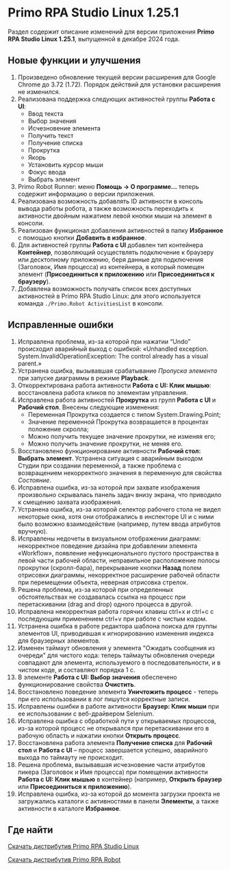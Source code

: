 # Primo RPA Studio Linux 1.25.1

Раздел содержит описание изменений для версии приложения **Primo RPA Studio Linux 1.25.1**, выпущенной в декабре 2024 года. 

## Новые функции и улучшения

1. Произведено обновление текущей версии расширения для Google Chrome до 3.72 (1.72). Порядок действий для установки расширения не изменился. 
1. Реализована поддержка следующих активностей группы **Работа с UI**:
   * Ввод текста
   * Выбор значения
   * Исчезновение элемента
   * Получить текст
   * Получение списка
   * Прокрутка
   * Якорь
   * Установить курсор мыши
   * Фокус ввода
   * Выбрать элемент
1. Primo Robot Runner: меню **Помощь -> О программе…** теперь содержит информацию о версии приложения.
1. Реализована возможность добавлять ID активности в консоль вывода работы робота, а также возможность переходить к активности двойным нажатием левой кнопки мыши на элемент в консоли.
1. Реализован функционал добавления активностей в папку **Избранное** с помощью кнопки **Добавить в избранное**.
1. Для активностей группы **Работа с UI** добавлен тип контейнера **Контейнер**, позволяющий осуществлять подключение к браузеру или десктопному приложению, беря данные для подключения (Заголовок, Имя процесса) из контейнера, в который помещен элемент (**Присоединиться к приложению** или **Присоединиться к браузеру**).
1. Добавлена возможность получать список всех доступных активностей в Primo RPA Studio Linux: для этого используется команда `./Primo.Robot ActivitiesList` в консоли.


## Исправленные ошибки 

1. Исправлена проблема, из-за которой при нажатии “Undo” происходил аварийный выход с ошибкой: «Unhandled exception. System.InvalidOperationException: The control already has a visual parent.»
1. Устранена ошибка, вызывавшая срабатывание *Пропуска элемента* при запуске диаграммы в режиме **Playback**.
1. Откорректирована работа активности **Работа с UI: Клик мышью**: восстановлена работа кликов по элементам управления.
1. Исправлена работа активностей **Прокрутка** из групп **Работа с UI** и **Рабочий стол**. Внесены следующие изменения:
    * Переменная Прокрутка создается с типом System.Drawing.Point;
    * Значение переменной Прокрутка возвращается в процентах положение скролла;
    * Можно получить текущее значение прокрутки, не изменяя его;
    * Можно получить значение прокрутки, не меняя его.
1. Восстановлено функционирование активности **Рабочий стол: Выбрать элемент**. Устранена ситуация с аварийным выходом Студии при создании переменной, а также проблема с возвращением некорректного значения в переменную для свойства *Состояние*.
1. Исправлена ошибка, из-за которой при захвате изображения произвольно скрывалась панель задач внизу экрана, что приводило к смещению захвата изображения.
1. Устранена ошибка, из-за которой селектор рабочего стола не видел некоторые окна, хотя они отображались в инспекторе UI и с ними было возможно взаимодействие (например, путем ввода атрибутов вручную).
1. Исправлены недочеты в визуальном отображении диаграмм: некорректное поведение дизайна при добавлении элемента «Workflow», появление нефункционального пустого пространства в левой части рабочей области, неправильное расположение полосы прокрутки (скролл-бара), перекрывание кнопки **Назад** полем отрисовки диаграммы, некорректное расширение рабочей области при перемещении объекта, неверная отрисовка стрелок.
1. Решена проблема, из-за которой при определенных обстоятельствах не создавалась ссылка на процесс при перетаскивании (drag and drop) одного процесса в другой.
1. Исправлена некорректная работа горячих клавиш ctrl+x и ctrl+c с последующим применением ctrl+v при работе с чистым кодом.
1. Устранена ошибка в работе редактора шаблона поиска для группы элементов UI, приводившая к игнорированию изменения индекса для браузерных элементов.
1. Изменен таймаут обновления у элемента "Ожидать сообщения из очереди" для чистого кода: теперь таймауты обновления очереди совпадают для элемента, используемого в последовательности, и в чистом коде, и составляют порядка 1 с.
1. В элементе **Работа с UI: Выбор значения** обеспечено функционирование свойства **Очистить**.
1. Восстановлено поведение элемента **Уничтожить процесс** - теперь при его использовании в лог пишутся корректные записи.
1. Исправлены ошибки в работе активности **Браузер: Клик мыши** при ее использовании с веб-драйвером Selenium.
1. Исправлена ошибка с обработкой пути у открываемых процессов, из-за которой процесс не открывался при перетаскивании его в рабочую область и нажатии кнопки **Открыть процесс**.
1. Восстановлена работа элемента **Получение списка** для **Рабочий стол** и **Работа с UI** – процесс завершается успешно, аварийного выхода по таймауту не происходит.
1. Решена проблема, вызывавшая исчезновение части атрибутов пикера (Заголовок и Имя процесса) при помещении активности **Работа с UI: Клик мышью** в контейнер (например, **Открыть браузер** или **Присоединиться к приложению**).
1. Исправлена ошибка, из-за которой до момента загрузки проекта не загружались каталоги с активностями в панели **Элементы**, а также активности в каталоге **Избранное**. 




## Где найти 

[Скачать дистрибутив Primo RPA Studio Linux](https://disk.primo-rpa.ru/index.php/s/t9BHBjR6PP06Yax?path=%2FRelease%2FStudio)

[Скачать дистрибутив Primo RPA Robot](https://disk.primo-rpa.ru/index.php/s/t9BHBjR6PP06Yax?path=%2FRelease%2FRobot)
